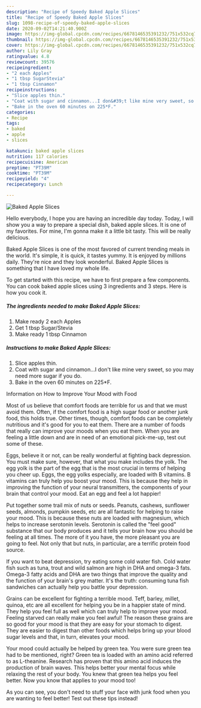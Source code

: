 ```yaml
---
description: "Recipe of Speedy Baked Apple Slices"
title: "Recipe of Speedy Baked Apple Slices"
slug: 1098-recipe-of-speedy-baked-apple-slices
date: 2020-09-02T14:21:40.900Z
image: https://img-global.cpcdn.com/recipes/6678146535391232/751x532cq70/baked-apple-slices-recipe-main-photo.jpg
thumbnail: https://img-global.cpcdn.com/recipes/6678146535391232/751x532cq70/baked-apple-slices-recipe-main-photo.jpg
cover: https://img-global.cpcdn.com/recipes/6678146535391232/751x532cq70/baked-apple-slices-recipe-main-photo.jpg
author: Lily Gray
ratingvalue: 4.8
reviewcount: 39576
recipeingredient:
- "2 each Apples"
- "1 tbsp SugarStevia"
- "1 tbsp Cinnamon"
recipeinstructions:
- "Slice apples thin."
- "Coat with sugar and cinnamon...I don&#39;t like mine very sweet, so you may need more sugar if you do."
- "Bake in the oven 60 minutes on 225*F."
categories:
- Recipe
tags:
- baked
- apple
- slices

katakunci: baked apple slices 
nutrition: 117 calories
recipecuisine: American
preptime: "PT39M"
cooktime: "PT39M"
recipeyield: "4"
recipecategory: Lunch

---
```



![Baked Apple Slices](https://img-global.cpcdn.com/recipes/6678146535391232/751x532cq70/baked-apple-slices-recipe-main-photo.jpg)

Hello everybody, I hope you are having an incredible day today. Today, I will show you a way to prepare a special dish, baked apple slices. It is one of my favorites. For mine, I'm gonna make it a little bit tasty. This will be really delicious.

Baked Apple Slices is one of the most favored of current trending meals in the world. It's simple, it is quick, it tastes yummy. It is enjoyed by millions daily. They're nice and they look wonderful. Baked Apple Slices is something that I have loved my whole life.




To get started with this recipe, we have to first prepare a few components. You can cook baked apple slices using 3 ingredients and 3 steps. Here is how you cook it.

<!--inarticleads1-->

##### The ingredients needed to make Baked Apple Slices:

1. Make ready 2 each Apples
1. Get 1 tbsp Sugar/Stevia
1. Make ready 1 tbsp Cinnamon




<!--inarticleads2-->

##### Instructions to make Baked Apple Slices:

1. Slice apples thin.
1. Coat with sugar and cinnamon...I don&#39;t like mine very sweet, so you may need more sugar if you do.
1. Bake in the oven 60 minutes on 225*F.




Information on How to Improve Your Mood with Food


Most of us believe that comfort foods are terrible for us and that we must avoid them. Often, if the comfort food is a high sugar food or another junk food, this holds true. Other times, though, comfort foods can be completely nutritious and it's good for you to eat them. There are a number of foods that really can improve your moods when you eat them. When you are feeling a little down and are in need of an emotional pick-me-up, test out some of these.

Eggs, believe it or not, can be really wonderful at fighting back depression. You must make sure, however, that what you make includes the yolk. The egg yolk is the part of the egg that is the most crucial in terms of helping you cheer up. Eggs, the egg yolks especially, are loaded with B vitamins. B vitamins can truly help you boost your mood. This is because they help in improving the function of your neural transmitters, the components of your brain that control your mood. Eat an egg and feel a lot happier!

Put together some trail mix of nuts or seeds. Peanuts, cashews, sunflower seeds, almonds, pumpkin seeds, etc are all fantastic for helping to raise your mood. This is because these nuts are loaded with magnesium, which helps to increase serotonin levels. Serotonin is called the "feel good" substance that our body produces and it tells your brain how you should be feeling at all times. The more of it you have, the more pleasant you are going to feel. Not only that but nuts, in particular, are a terrific protein food source.

If you want to beat depression, try eating some cold water fish. Cold water fish such as tuna, trout and wild salmon are high in DHA and omega-3 fats. Omega-3 fatty acids and DHA are two things that improve the quality and the function of your brain's grey matter. It's the truth: consuming tuna fish sandwiches can actually help you battle your depression. 

Grains can be excellent for fighting a terrible mood. Teff, barley, millet, quinoa, etc are all excellent for helping you be in a happier state of mind. They help you feel full as well which can truly help to improve your mood. Feeling starved can really make you feel awful! The reason these grains are so good for your mood is that they are easy for your stomach to digest. They are easier to digest than other foods which helps bring up your blood sugar levels and that, in turn, elevates your mood.

Your mood could actually be helped by green tea. You were sure green tea had to be mentioned, right? Green tea is loaded with an amino acid referred to as L-theanine. Research has proven that this amino acid induces the production of brain waves. This helps better your mental focus while relaxing the rest of your body. You knew that green tea helps you feel better. Now you know that applies to your mood too!

As you can see, you don't need to stuff your face with junk food when you are wanting to feel better! Test out  these tips  instead!


